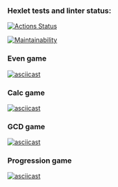 ### Hexlet tests and linter status:
[![Actions Status](https://github.com/glincow/frontend-project-44/actions/workflows/hexlet-check.yml/badge.svg)](https://github.com/glincow/frontend-project-44/actions)

[![Maintainability](https://api.codeclimate.com/v1/badges/9d632eea9d0db38cf8c7/maintainability)](https://codeclimate.com/github/glincow/frontend-project-44/maintainability)

### Even game
[![asciicast](https://asciinema.org/a/9JXS9ACU10CDCF5E6BoAUjmrw.svg)](https://asciinema.org/a/9JXS9ACU10CDCF5E6BoAUjmrw)

### Calc game
[![asciicast](https://asciinema.org/a/uGwEcDXOLRAYSw1kk17lT1iHP.svg)](https://asciinema.org/a/uGwEcDXOLRAYSw1kk17lT1iHP)

### GCD game
[![asciicast](https://asciinema.org/a/LXMza8JqR80b05Rxg1O9Us9jo.svg)](https://asciinema.org/a/LXMza8JqR80b05Rxg1O9Us9jo)

### Progression game
[![asciicast](https://asciinema.org/a/sjGeHcY4kfQJ7CORiP3gijntv.svg)](https://asciinema.org/a/sjGeHcY4kfQJ7CORiP3gijntv)